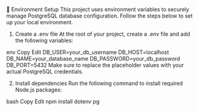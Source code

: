 🔧 Environment Setup
This project uses environment variables to securely manage PostgreSQL database configuration. Follow the steps below to set up your local environment.

1. Create a .env file
At the root of your project, create a .env file and add the following variables:

env
Copy
Edit
DB_USER=your_db_username
DB_HOST=localhost
DB_NAME=your_database_name
DB_PASSWORD=your_db_password
DB_PORT=5432
Make sure to replace the placeholder values with your actual PostgreSQL credentials.

2. Install dependencies
Run the following command to install required Node.js packages:

bash
Copy
Edit
npm install dotenv pg
